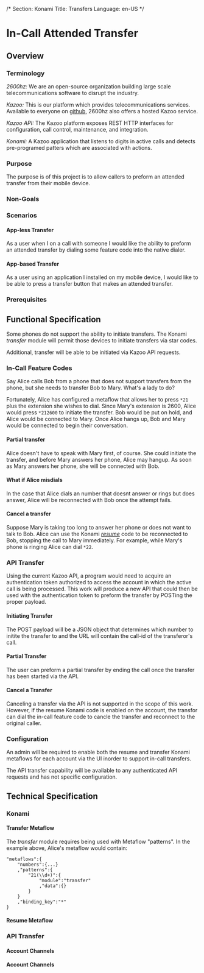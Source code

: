 /*
Section: Konami
Title: Transfers
Language: en-US
*/

# In-Call Attended Transfer

## Overview
### Terminology
_2600hz:_ We are an open-source organization building large scale telecommunications software to disrupt the industry.

_Kazoo:_ This is our platform which provides telecommunications services.  Available to everyone on [github](https://github.com/2600hz/kazoo), 2600hz also offers a hosted Kazoo service.

_Kazoo API:_  The Kazoo platform exposes REST HTTP interfaces for configuration, call control, maintenance, and integration.

_Konami:_ A Kazoo application that listens to digits in active calls and detects pre-programed patters which are associated with actions.

### Purpose
The purpose is of this project is to allow callers to preform an attended transfer from their mobile device.

### Non-Goals

### Scenarios 
#### App-less Transfer
As a user when I on a call with someone I would like the ability to preform an attended transfer by dialing some feature code into the native dialer.

#### App-based Transfer 
As a user using an application I installed on my mobile device, I would like to be able to press a transfer button that makes an attended transfer.

### Prerequisites

## Functional Specification
Some phones do not support the ability to initiate transfers. The Konami *transfer* module will permit those devices to initiate transfers via star codes.

Additional, transfer will be able to be initiated via Kazoo API requests.

### In-Call Feature Codes
Say Alice calls Bob from a phone that does not support transfers from the phone, but she needs to transfer Bob to Mary. What's a lady to do?

Fortunately, Alice has configured a metaflow that allows her to press `*21` plus the extension she wishes to dial. Since Mary's extension is 2600, Alice would press `*212600` to initiate the transfer. Bob would be put on hold, and Alice would be connected to Mary. Once Alice hangs up, Bob and Mary would be connected to begin their conversation.

#### Partial transfer

Alice doesn't have to speak with Mary first, of course. She could initiate the transfer, and before Mary answers her phone, Alice may hangup. As soon as Mary answers her phone, she will be connected with Bob.

#### What if Alice misdials

In the case that Alice dials an number that doesnt answer or rings but does answer, Alice will be reconnected with Bob once the attempt fails.

#### Cancel a transfer

Suppose Mary is taking too long to answer her phone or does not want to talk to Bob.  Alice can use the Konami [*resume*](./resume.md) code to be reconnected to Bob, stopping the call to Mary immediately.  For example, while Mary's phone is ringing Alice can dial `*22`.

### API Transfer

Using the current Kazoo API, a program would need to acquire an authentication token authorized to access the account in which the active call is being processed.  This work will produce a new API that could then be used with the authentication token to preform the transfer by POSTing the proper payload.

#### Initiating Transfer

The POST payload will be a JSON object that determines which number to initite the transfer to and the URL will contain the call-id of the transferor's call.

#### Partial Transfer

The user can preform a partial transfer by ending the call once the transfer has been started via the API.

#### Cancel a Transfer

Canceling a transfer via the API is not supported in the scope of this work.  However, if the resume Konami code is enabled on the account, the transfor can dial the in-call feature code to cancle the transfer and reconnect to the original caller.

### Configuration

An admin will be required to enable both the resume and transfer Konami metaflows for each account via the UI inorder to support in-call transfers.

The API transfer capability will be available to any authenticated API requests and has not specific configuration.

## Technical Specification

### Konami

#### Transfer Metaflow
The *transfer* module requires being used with Metaflow "patterns". In the example above, Alice's metaflow would contain:

    "metaflows":{
        "numbers":{...}
        ,"patterns":{
            "21(\\d+)":{
                "module":"transfer"
                ,"data":{}
            }
        }
        ,"binding_key":"*"
    }


#### Resume Metaflow

### API Transfer

#### Account Channels



#### Account Channels
